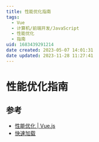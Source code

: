 ```yaml
---
title: 性能优化指南
tags: 
  - Vue
  - 计算机/前端开发/JavaScript
  - 性能优化
  - 指南
uid: 1683439291214
date created: 2023-05-07 14:01:31
date updated: 2023-11-28 11:27:41
---
```


# 性能优化指南

## 参考

- [性能优化 | Vue.js](https://cn.vuejs.org/guide/best-practices/performance.html#profiling-options)
- [快速加载](https://web.dev/fast/)
